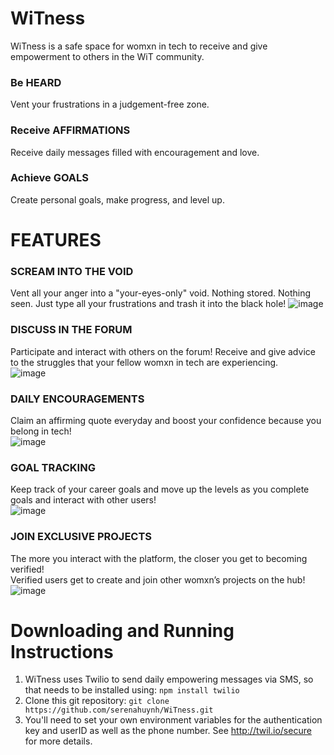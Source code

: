 # WiTness
WiTness is a safe space for womxn in tech to receive and give empowerment to others in the WiT community.
### Be HEARD
Vent your frustrations in a judgement-free zone. <br>
### Receive AFFIRMATIONS
Receive daily messages filled with encouragement and love. <br>
### Achieve GOALS
Create personal goals, make progress, and level up. <br>

# FEATURES
### SCREAM INTO THE VOID
Vent all your anger into a "your-eyes-only" void. Nothing stored. Nothing seen. Just type all your frustrations and trash it into the black hole!
![image](https://user-images.githubusercontent.com/65131556/154835886-684862a7-97a2-4c97-9673-1e371393cd1c.png)

### DISCUSS IN THE FORUM
Participate and interact with others on the forum! Receive and give advice to the struggles that your fellow womxn in tech are experiencing. <br>
![image](https://user-images.githubusercontent.com/65131556/154835906-828eb7c5-504b-4f33-bccf-a84bbcd83837.png)

### DAILY ENCOURAGEMENTS
Claim an affirming quote everyday and boost your confidence because you belong in tech! <br>
![image](https://user-images.githubusercontent.com/65131556/154835920-d572645f-1632-425b-a9f2-1f15ae4a4c6e.png)

### GOAL TRACKING
Keep track of your career goals and move up the levels as you complete goals and interact with other users! <br>
![image](https://user-images.githubusercontent.com/65131556/154835938-f1e11c6e-af69-4b3c-80e5-6a95b6536e8e.png)

### JOIN EXCLUSIVE PROJECTS
The more you interact with the platform, the closer you get to becoming verified! <br>
Verified users get to create and join other womxn’s projects on the hub! <br>
![image](https://user-images.githubusercontent.com/65131556/154835951-cf52b36b-0d4a-4df2-9067-c079f57d65d1.png)


# Downloading and Running Instructions
1. WiTness uses Twilio to send daily empowering messages via SMS, so that needs to be installed using: `npm install twilio` <br>
2. Clone this git repository: `git clone https://github.com/serenahuynh/WiTness.git` <br>
3. You'll need to set your own environment variables for the authentication key and userID as well as the phone number. See http://twil.io/secure for more details. <br>
